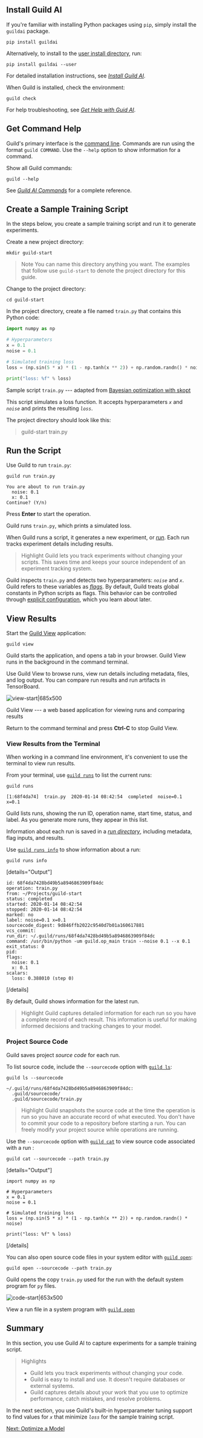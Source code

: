 <!-- -*- eval:(visual-line-mode 1) -*- -->

<div data-theme-toc="true"></div>
<div data-guild-docs="true"></div>

## Install Guild AI

If you're familiar with installing Python packages using `pip`, simply install the `guildai` package.

``` command
pip install guildai
```

Alternatively, to install to the [user install directory](https://pip.pypa.io/en/stable/reference/pip_install/#cmdoption-user), run:

``` command
pip install guildai --user
```

For detailed installation instructions, see [*Install Guild AI*](/install).

When Guild is installed, check the environment:

``` command
guild check
```

For help troubleshooting, see [*Get Help with Guid AI*](/help).

## Get Command Help

Guild's primary interface is the [command line](/docs/cli). Commands are run using the format `guild COMMAND`. Use the `--help` option to show information for a command.

Show all Guild commands:

``` command
guild --help
```

See [*Guild AI Commands*](/commands) for a complete reference.

## Create a Sample Training Script

In the steps below, you create a sample training script and run it to generate experiments.

Create a new project directory:

``` command
mkdir guild-start
```

> <span data-guild-class="callout note">Note</span> You can name this directory anything you want. The examples that follow use `guild-start` to denote the project directory for this guide.

Change to the project directory:

``` command
cd guild-start
```

In the project directory, create a file named `train.py` that contains this Python code:

``` python
import numpy as np

# Hyperparameters
x = 0.1
noise = 0.1

# Simulated training loss
loss = (np.sin(5 * x) * (1 - np.tanh(x ** 2)) + np.random.randn() * noise)

print("loss: %f" % loss)
```

<span data-guild-class="caption">Sample script `train.py` --- adapted from [Bayesian optimization with skopt](https://scikit-optimize.github.io/stable/auto_examples/bayesian-optimization.html)</span>

This script simulates a loss function. It accepts hyperparameters *`x`* and *`noise`* and prints the resulting *`loss`*.

The project directory should look like this:

> <span data-guild-class="ls-dir-open">guild-start</span>
<span data-guild-class="ls-file ls-1">train.py</span>

## Run the Script

Use Guild to run `train.py`:

``` command
guild run train.py
```

``` output
You are about to run train.py
  noise: 0.1
  x: 0.1
Continue? (Y/n)
```

Press **Enter** to start the operation.

Guild runs `train.py`, which prints a simulated loss.

When Guild runs a script, it generates a new experiment, or [*run*](/docs/runs). Each run tracks experiment details including results.

> <span data-guild-class="callout highlight">Highlight</span> Guild lets you track experiments without changing your scripts. This saves time and keeps your source independent of an experiment tracking system.

Guild inspects `train.py` and detects two hyperparameters: *`noise`* and *`x`*. Guild refers to these variables as [*flags*](/docs/flags). By default, Guild treats global constants in Python scripts as flags. This behavior can be controlled through [explicit configuration](/docs/flags#flags-interface), which you learn about later.

## View Results

Start the [Guild View](/docs/view) application:

``` command
guild view
```

Guild starts the application, and opens a tab in your browser. Guild View runs in the background in the command terminal.

Use Guild View to browse runs, view run details including metadata, files, and log output. You can compare run results and run artifacts in TensorBoard.

![view-start|685x500](upload://1j2gFVZeJ89JGiqgCa6yviRlK9K.png)

<span data-guild-class="caption">Guild View --- a web based application for viewing runs and comparing results</span>

Return to the command terminal and press **Ctrl-C** to stop Guild View.

### View Results from the Terminal

When working in a command line environment, it's convenient to use the terminal to view run results.

From your terminal, use [`guild runs`](/commands/runs) to list the current runs:

``` command
guild runs
```

``` output
[1:68f4da74]  train.py  2020-01-14 08:42:54  completed  noise=0.1 x=0.1
```

Guild lists runs, showing the run ID, operation name, start time, status, and label. As you generate more runs, they appear in this list.

Information about each run is saved in a [*run directory*](/docs/runs#run-directory), including metadata, flag inputs, and results.

Use [`guild runs info`](/commands/runs-info) to show information about a run:

``` command
guild runs info
```

[details="Output"]
``` output
id: 68f4da7428bd49b5a8946863909f84dc
operation: train.py
from: ~/Projects/guild-start
status: completed
started: 2020-01-14 08:42:54
stopped: 2020-01-14 08:42:54
marked: no
label: noise=0.1 x=0.1
sourcecode_digest: 9d846ffb2022c9540d7b01a160617881
vcs_commit:
run_dir: ~/.guild/runs/68f4da7428bd49b5a8946863909f84dc
command: /usr/bin/python -um guild.op_main train --noise 0.1 --x 0.1
exit_status: 0
pid:
flags:
  noise: 0.1
  x: 0.1
scalars:
  loss: 0.388010 (step 0)
```
[/details]


By default, Guild shows information for the latest run.

> <span data-guild-class="callout highlight">Highlight</span> Guild captures detailed information for each run so you have a complete record of each result. This information is useful for making informed decisions and tracking changes to your model.

### Project Source Code

Guild saves project *source code* for each run.

To list source code, include the `--sourcecode` option with [`guild ls`](/commands/ls):

``` command
guild ls --sourcecode
```

``` output
~/.guild/runs/68f4da7428bd49b5a8946863909f84dc:
  .guild/sourcecode/
  .guild/sourcecode/train.py
```

> <span data-guild-class="callout highlight">Highlight</span> Guild snapshots the source code at the time the operation is run so you have an accurate record of what executed. You don't have to commit your code to a repository before starting a run. You can freely modify your project source while operations are running.

Use the `--sourcecode` option with [`guild cat`](/commands/cat) to view source code associated with a run :

``` command
guild cat --sourcecode --path train.py
```

[details="Output"]
``` output
import numpy as np

# Hyperparameters
x = 0.1
noise = 0.1

# Simulated training loss
loss = (np.sin(5 * x) * (1 - np.tanh(x ** 2)) + np.random.randn() * noise)

print("loss: %f" % loss)
```
[/details]

You can also open source code files in your system editor with [`guild open`](/commands/open):

``` command
guild open --sourcecode --path train.py
```

Guild opens the copy `train.py` used for the run with the default system program for `py` files.

![code-start|653x500](upload://rVsTFAobvJ6tXYbM9cHTbZcUADv.png)

<span data-guild-class="caption">View a run file in a system program with [`guild open`](/commands/open)</span>

## Summary

In this section, you use Guild AI to capture experiments for a sample training script.

> <span data-guild-class="callout highlight">Highlights</span>
> - Guild lets you track experiments without changing your code.
> - Guild is easy to install and use. It doesn't require databases or external systems.
> - Guild captures details about your work that you use to optimize performance, catch mistakes, and resolve problems.

In the next section, you use Guild's built-in hyperparameter tuning support to find values for *`x`* that minimize *`loss`* for the sample training script.

<span data-guild-class="btn next">[Next: Optimize a Model](/start/optimize)</span>
